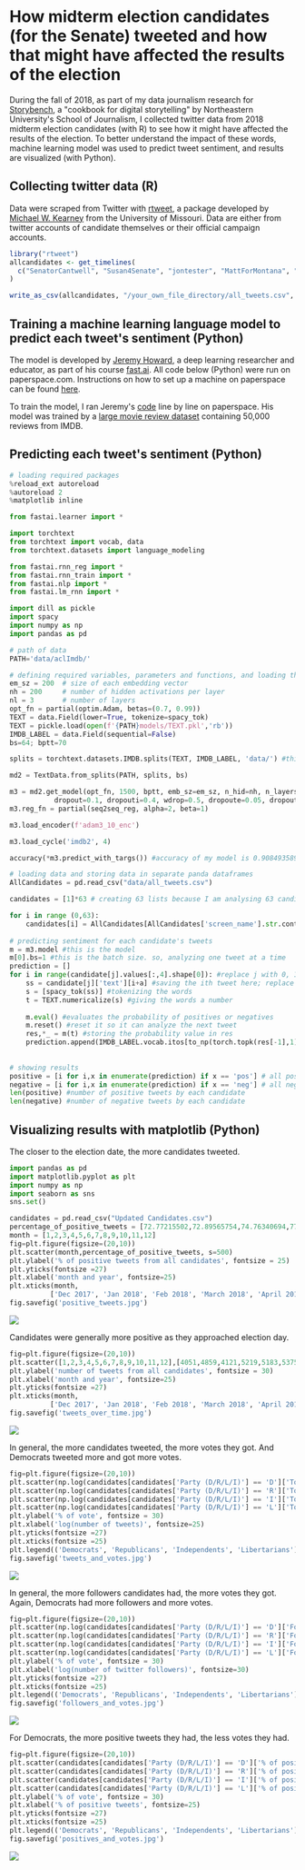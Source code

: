 # How midterm election candidates (for the Senate) tweeted and how that might have affected the results of the election

During the fall of 2018, as part of my data journalism research for [Storybench](http://www.storybench.org), a "cookbook for digital storytelling" by Northeastern University's School of Journalism, I collected twitter data from 2018 midterm election candidates (with R) to see how it might have affected the results of the election. To better understand the impact of these words, machine learning model was used to predict tweet sentiment, and results are visualized (with Python).

## Collecting twitter data (R)
Data were scraped from Twitter with [rtweet](https://rtweet.info), a package developed by [Michael W. Kearney](https://mikewk.com) from the University of Missouri. Data are either from twitter accounts of candidate themselves or their official campaign accounts.

```R
library("rtweet")
allcandidates <- get_timelines(
  c("SenatorCantwell", "Susan4Senate", "jontester", "MattForMontana", "SenFeinstein", "kdeleon", "RosenforNevada", "SenDeanHeller", "kyrstensinema", "RepMcSally", "MittRomney", "JennyWilsonUT", "SenJohnBarrasso", "MartinHeinrich", "MickRich4Senate", "GovGaryJohnson", "maziehirono", "rcurtis808", "tedcruz", "BetoORourke", "FLGovScott", "SenBillNelson", "RepKevinCramer", "SenatorHeitkamp", "SenatorFischer", "JaneRaybould", "amyklobuchar", "NewbergerJim", "TinaSmithMN", "KarinHousley", "tammybaldwin", "LeahVukmir", "stabenow", "JohnJamesMI", "HawleyMO", "clairecmc", "RogerWicker", "dbaria", "MarshaBlackburn", "PhilBredesen", "braun4indiana", "JoeforIndiana", "SenSherrodBrown", "JimRenacci", "SenBobCasey", "louforsenate", "timkaine", "CoreyStewartVA", "Sen_JoeManchin", "MorriseyWV", "SenatorCardin", "Campbell4MD", "SenatorCarper", "RobArlett", "SenatorMenendez", "BobHugin", "SenGillibrand", "CheleFarley", "ChrisMurphyCT", "MattCoreyCT", "elizabethforma", "RepGeoffDiehl", "SenWhitehouse", "flanders4senate", "SenAngusKing", "RingelsteinME", "SenSanders", "ZupanForSenate"), retryonratelimit = TRUE, n = 3000, include_rts = FALSE
)

write_as_csv(allcandidates, "/your_own_file_directory/all_tweets.csv", prepend_ids = TRUE, na = "", fileEncoding = "UTF-8") #saving data in a csv file
```


## Training a machine learning language model to predict each tweet's sentiment (Python)
The model is developed by [Jeremy Howard](https://twitter.com/jeremyphoward), a deep learning researcher and educator, as part of his course [fast.ai](https://github.com/fastai/fastai). All code below (Python) were run on paperspace.com. Instructions on how to set up a machine on paperspace can be found [here](https://github.com/reshamas/fastai_deeplearn_part1/blob/master/tools/paperspace.md).

To train the model, I ran Jeremy's [code](https://github.com/fastai/fastai/blob/master/courses/dl1/lesson4-imdb.ipynb) line by line on paperspace. His model was trained by a [large movie review dataset](http://ai.stanford.edu/~amaas/data/sentiment/) containing 50,000 reviews from IMDB. 

## Predicting each tweet's sentiment (Python)
```python
# loading required packages
%reload_ext autoreload
%autoreload 2
%matplotlib inline

from fastai.learner import *

import torchtext
from torchtext import vocab, data
from torchtext.datasets import language_modeling

from fastai.rnn_reg import *
from fastai.rnn_train import *
from fastai.nlp import *
from fastai.lm_rnn import *

import dill as pickle
import spacy
import numpy as np
import pandas as pd

# path of data
PATH='data/aclImdb/'

# defining required variables, parameters and functions, and loading the model
em_sz = 200  # size of each embedding vector
nh = 200     # number of hidden activations per layer
nl = 3       # number of layers
opt_fn = partial(optim.Adam, betas=(0.7, 0.99))
TEXT = data.Field(lower=True, tokenize=spacy_tok)
TEXT = pickle.load(open(f'{PATH}models/TEXT.pkl','rb'))
IMDB_LABEL = data.Field(sequential=False)
bs=64; bptt=70

splits = torchtext.datasets.IMDB.splits(TEXT, IMDB_LABEL, 'data/') #this splits all the words in the model into positive and negative

md2 = TextData.from_splits(PATH, splits, bs)

m3 = md2.get_model(opt_fn, 1500, bptt, emb_sz=em_sz, n_hid=nh, n_layers=nl, 
           dropout=0.1, dropouti=0.4, wdrop=0.5, dropoute=0.05, dropouth=0.3)
m3.reg_fn = partial(seq2seq_reg, alpha=2, beta=1)

m3.load_encoder(f'adam3_10_enc')

m3.load_cycle('imdb2', 4)

accuracy(*m3.predict_with_targs()) #accuracy of my model is 0.90849358974358974

# loading data and storing data in separate panda dataframes
AllCandidates = pd.read_csv("data/all_tweets.csv")

candidates = [1]*63 # creating 63 lists because I am analysing 63 candidates' tweets; 1 is just a randomly chosen number

for i in range (0,63):
    candidates[i] = AllCandidates[AllCandidates['screen_name'].str.contains(names[i])] # by doing this, data for each candidate are stored in separate dataframes. For example, candidates[0] stores all data for "SenatorCantwell"; candidates[1] for "Susan4Senate"; candidates[2] for "jontester"...
 
# predicting sentiment for each candidate's tweets
m = m3.model #this is the model
m[0].bs=1 #this is the batch size. so, analyzing one tweet at a time
prediction = []
for i in range(candidate[j].values[:,4].shape[0]): #replace j with 0, 1, 2, 3...63 for each candidate
    ss = candidate[j]['text'][i+a] #saving the ith tweet here; replace a with 0 (Cantwell's tweets start here), 3030 (Susan's tweets start here)... 
    s = [spacy_tok(ss)] #tokenizing the words
    t = TEXT.numericalize(s) #giving the words a number
    
    m.eval() #evaluates the probability of positives or negatives
    m.reset() #reset it so it can analyze the next tweet
    res,*_ = m(t) #storing the probability value in res
    prediction.append(IMDB_LABEL.vocab.itos[to_np(torch.topk(res[-1],1)[1])[0]])
    
    
# showing results
positive = [i for i,x in enumerate(prediction) if x == 'pos'] # all positive tweets here
negative = [i for i,x in enumerate(prediction) if x == 'neg'] # all negative tweets here
len(positive) #number of positive tweets by each candidate
len(negative) #number of negative tweets by each candidate
```

## Visualizing results with matplotlib (Python)
The closer to the election date, the more candidates tweeted.
```python
import pandas as pd
import matplotlib.pyplot as plt
import numpy as np
import seaborn as sns
sns.set()

candidates = pd.read_csv("Updated Candidates.csv")
percentage_of_positive_tweets = [72.77215502,72.89565754,74.76340694,77.25617934,77.09820567,78.4372093,75.56086797,75.48902875,77.11086923,75.85608332,77.11526349,81.2329108]
month = [1,2,3,4,5,6,7,8,9,10,11,12]
fig=plt.figure(figsize=(20,10))
plt.scatter(month,percentage_of_positive_tweets, s=500)
plt.ylabel('% of positive tweets from all candidates', fontsize = 25)
plt.yticks(fontsize =27)
plt.xlabel('month and year', fontsize=25)
plt.xticks(month,
          ['Dec 2017', 'Jan 2018', 'Feb 2018', 'March 2018', 'April 2018', 'May 2018', 'June 2018', 'July 2018', 'Aug 2018', 'Sept 2018', 'Oct 2018', 'Nov 2018'], fontsize = 16)
fig.savefig('positive_tweets.jpg')
```

![ ](https://github.com/FlorisWu/twitter-sentiment-analysis/blob/master/tweets_over_time.jpg)

Candidates were generally more positive as they approached election day.

```python
fig=plt.figure(figsize=(20,10))
plt.scatter([1,2,3,4,5,6,7,8,9,10,11,12],[4051,4859,4121,5219,5183,5375,5438,5879,6431,6337,9526,4023], s=500)
plt.ylabel('number of tweets from all candidates', fontsize = 30)
plt.xlabel('month and year', fontsize=25)
plt.yticks(fontsize =27)
plt.xticks(month,
          ['Dec 2017', 'Jan 2018', 'Feb 2018', 'March 2018', 'April 2018', 'May 2018', 'June 2018', 'July 2018', 'Aug 2018', 'Sept 2018', 'Oct 2018', 'Nov 2018'], fontsize = 16)
fig.savefig('tweets_over_time.jpg')
```
![ ](https://github.com/FlorisWu/twitter-sentiment-analysis/blob/master/positives_tweets.jpg)

In general, the more candidates tweeted, the more votes they got. And Democrats tweeted more and got more votes.
```python
fig=plt.figure(figsize=(20,10))
plt.scatter(np.log(candidates[candidates['Party (D/R/L/I)'] == 'D']['Total number of tweets']),candidates[candidates['Party (D/R/L/I)'] == 'D']['percentage of vote'], s=500, color='blue')
plt.scatter(np.log(candidates[candidates['Party (D/R/L/I)'] == 'R']['Total number of tweets']),candidates[candidates['Party (D/R/L/I)'] == 'R']['percentage of vote'], s=500, color='red')
plt.scatter(np.log(candidates[candidates['Party (D/R/L/I)'] == 'I']['Total number of tweets']),candidates[candidates['Party (D/R/L/I)'] == 'I']['percentage of vote'], s=500, color='purple')
plt.scatter(np.log(candidates[candidates['Party (D/R/L/I)'] == 'L']['Total number of tweets']),candidates[candidates['Party (D/R/L/I)'] == 'L']['percentage of vote'], s=500, color='yellow')
plt.ylabel('% of vote', fontsize = 30)
plt.xlabel('log(number of tweets)', fontsize=25)
plt.yticks(fontsize =27)
plt.xticks(fontsize =25)
plt.legend(('Democrats', 'Republicans', 'Independents', 'Libertarians'), loc='upper left', fontsize=21)
fig.savefig('tweets_and_votes.jpg')
```

![ ](https://github.com/FlorisWu/twitter-sentiment-analysis/blob/master/tweets_and_votes.jpg)

In general, the more followers candidates had, the more votes they got. Again, Democrats had more followers and more votes.
```python
fig=plt.figure(figsize=(20,10))
plt.scatter(np.log(candidates[candidates['Party (D/R/L/I)'] == 'D']['Follower count']),candidates[candidates['Party (D/R/L/I)'] == 'D']['percentage of vote'], s=500, color='blue')
plt.scatter(np.log(candidates[candidates['Party (D/R/L/I)'] == 'R']['Follower count']),candidates[candidates['Party (D/R/L/I)'] == 'R']['percentage of vote'], s=500, color='red')
plt.scatter(np.log(candidates[candidates['Party (D/R/L/I)'] == 'I']['Follower count']),candidates[candidates['Party (D/R/L/I)'] == 'I']['percentage of vote'], s=500, color='purple')
plt.scatter(np.log(candidates[candidates['Party (D/R/L/I)'] == 'L']['Follower count']),candidates[candidates['Party (D/R/L/I)'] == 'L']['percentage of vote'], s=500, color='yellow')
plt.ylabel('% of vote', fontsize = 30)
plt.xlabel('log(number of twitter followers)', fontsize=30)
plt.yticks(fontsize =27)
plt.xticks(fontsize =25)
plt.legend(('Democrats', 'Republicans', 'Independents', 'Libertarians'), loc='upper left', fontsize=30)
fig.savefig('followers_and_votes.jpg')
```
![ ](https://github.com/FlorisWu/twitter-sentiment-analysis/blob/master/followers_and_votes.jpg)

For Democrats, the more positive tweets they had, the less votes they had.

```python
fig=plt.figure(figsize=(20,10))
plt.scatter(candidates[candidates['Party (D/R/L/I)'] == 'D']['% of positives'],candidates[candidates['Party (D/R/L/I)'] == 'D']['percentage of vote'], s=500, color='blue')
plt.scatter(candidates[candidates['Party (D/R/L/I)'] == 'R']['% of positives'],candidates[candidates['Party (D/R/L/I)'] == 'R']['percentage of vote'], s=500, color='red')
plt.scatter(candidates[candidates['Party (D/R/L/I)'] == 'I']['% of positives'],candidates[candidates['Party (D/R/L/I)'] == 'I']['percentage of vote'], s=500, color='purple')
plt.scatter(candidates[candidates['Party (D/R/L/I)'] == 'L']['% of positives'],candidates[candidates['Party (D/R/L/I)'] == 'L']['percentage of vote'], s=500, color='yellow')
plt.ylabel('% of vote', fontsize = 30)
plt.xlabel('% of positive tweets', fontsize=25)
plt.yticks(fontsize =27)
plt.xticks(fontsize =25)
plt.legend(('Democrats', 'Republicans', 'Independents', 'Libertarians'), loc='lower right', fontsize=16)
fig.savefig('positives_and_votes.jpg')
```
![ ](https://github.com/FlorisWu/twitter-sentiment-analysis/blob/master/positives_and_votes.jpg)

